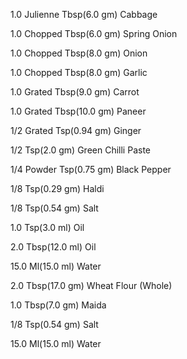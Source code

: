 
 


1.0 Julienne Tbsp(6.0 gm) Cabbage
 

1.0 Chopped Tbsp(6.0 gm) Spring Onion
 

1.0 Chopped Tbsp(8.0 gm) Onion
 

1.0 Chopped Tbsp(8.0 gm) Garlic
 

1.0 Grated Tbsp(9.0 gm) Carrot
 

1.0 Grated Tbsp(10.0 gm) Paneer
 

1/2 Grated Tsp(0.94 gm) Ginger
 

1/2 Tsp(2.0 gm) Green Chilli Paste
 

1/4 Powder Tsp(0.75 gm) Black Pepper
 

1/8 Tsp(0.29 gm) Haldi
 

1/8 Tsp(0.54 gm) Salt
 

1.0 Tsp(3.0 ml) Oil
 

2.0 Tbsp(12.0 ml) Oil
 

15.0 Ml(15.0 ml) Water
 

2.0 Tbsp(17.0 gm) Wheat Flour (Whole)
 

1.0 Tbsp(7.0 gm) Maida
 

1/8 Tsp(0.54 gm) Salt
 

15.0 Ml(15.0 ml) Water